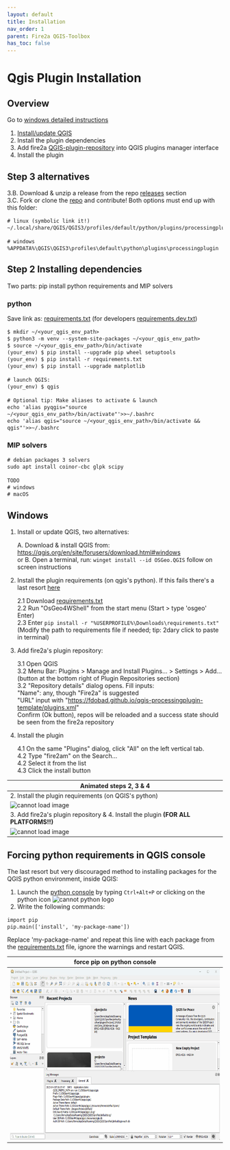 ```yaml
---
layout: default
title: Installation
nav_order: 1
parent: Fire2a QGIS-Toolbox
has_toc: false
---
```

# Qgis Plugin Installation

## Overview
Go to [windows detailed instructions](#windows)

1. [Install/update QGIS](https://qgis.org)  
2. Install the plugin dependencies
3. Add fire2a [QGIS-plugin-repository](https://fdobad.github.io/qgis-processingplugin-template/plugins.xml) into QGIS plugins manager interface
4. Install the plugin

## Step 3 alternatives
3.B. Download & unzip a release from the repo [releases](https://github.com/fdobad/qgis-processingplugin-template/releases) section  
3.C. Fork or clone the [repo](https://github.com/fdobad/qgis-processingplugin-template) and contribute!
Both options must end up with this folder:
```
# linux (symbolic link it!)
~/.local/share/QGIS/QGIS3/profiles/default/python/plugins/processingplugin

# windows
%APPDATA%\QGIS\QGIS3\profiles\default\python\plugins\processingplugin
```

## Step 2 Installing dependencies
Two parts: pip install python requirements and MIP solvers  
### python
Save link as: [requirements.txt](https://raw.githubusercontent.com/fdobad/qgis-processingplugin-template/main/requirements.txt) (for developers [requirements.dev.txt](https://github.com/fdobad/qgis-processingplugin-template/blob/main/requirements.dev.txt))
```
$ mkdir ~/<your_qgis_env_path>
$ python3 -m venv --system-site-packages ~/<your_qgis_env_path>  
$ source ~/<your_qgis_env_path>/bin/activate
(your_env) $ pip install --upgrade pip wheel setuptools  
(your_env) $ pip install -r requirements.txt  
(your_env) $ pip install --upgrade matplotlib

# launch QGIS:
(your_env) $ qgis

# Optional tip: Make aliases to activate & launch
echo 'alias pyqgis="source ~/<your_qgis_env_path>/bin/activate"'>>~/.bashrc  
echo 'alias qgis="source ~/<your_qgis_env_path>/bin/activate && qgis"'>>~/.bashrc
```

### MIP solvers
```
# debian packages 3 solvers
sudo apt install coinor-cbc glpk scipy

TODO
# windows
# macOS
```

## Windows
1. Install or update QGIS, two alternatives:
   
    A. Download & install QGIS from: https://qgis.org/en/site/forusers/download.html#windows  
    or B. Open a terminal, run: `winget install --id OSGeo.QGIS` follow on screen instructions  

2. Install the plugin requirements (on qgis's python). If this fails there's a last resort [here](<#forcing python requirements in QGIS console>)

    2.1 Download [requirements.txt](https://github.com/fdobad/qgis-processingplugin-template/blob/main/requirements.txt)  
    2.2 Run "OsGeo4WShell" from the start menu  (Start > type 'osgeo' Enter)  
    2.3 Enter `pip install -r "%USERPROFILE%\Downloads\requirements.txt"` (Modify the path to requirements file if needed; tip: 2dary click to paste in terminal)  
   
3. Add fire2a's plugin repository:

    3.1 Open QGIS  
    3.2 Menu Bar: Plugins > Manage and Install Plugins... > Settings > Add... (button at the bottom right of Plugin Repositories section)  
    3.2 "Repository details" dialog opens. Fill inputs:  
        "Name": any, though "Fire2a" is suggested  
        "URL" input with "https://fdobad.github.io/qgis-processingplugin-template/plugins.xml"  
   Confirm (Ok button), repos will be reloaded and a success state should be seen from the fire2a repository

4. Install the plugin

   4.1 On the same "Plugins" dialog, click "All" on the left vertical tab.  
   4.2 Type "fire2am" on the Search...  
   4.2 Select it from the list  
   4.3 Click the install button  

| Animated steps 2, 3 & 4 |
| --- |
| 2. Install the plugin requirements (on QGIS's python) |
|<img src="img/install_win_pip_requirements.gif"  alt='cannot load image' height=300px >|
| 3. Add fire2a's plugin repository & 4. Install the plugin __(FOR ALL PLATFORMS!!)__ <a id="my-anchor"></a> |
|<img src="img/install_plugin_server.gif"  alt='cannot load image' height=300px >|

## Forcing python requirements in QGIS console
The last resort but very discouraged method to installing packages for the QGIS python environment, inside QGIS:  
1. Launch the [python console](https://docs.qgis.org/2.18/en/docs/user_manual/plugins/python_console.html) by typing `Ctrl+Alt+P` or clicking on the python icon <img src="https://upload.wikimedia.org/wikipedia/commons/c/c3/Python-logo-notext.svg"  alt='cannot python logo' height=24px >  
2. Write the following commands:  
```
import pip
pip.main(['install', 'my-package-name'])
```
Replace 'my-package-name' and repeat this line with each package from the [requirements.txt](https://raw.githubusercontent.com/fdobad/qgis-processingplugin-template/main/requirements.txt) file, ignore the warnings and restart QGIS.  

| force pip on python console |
| --- |
|<img src="img/not_recommended_install.gif"  alt='cannot load not_recommended_install' height=400px >|

